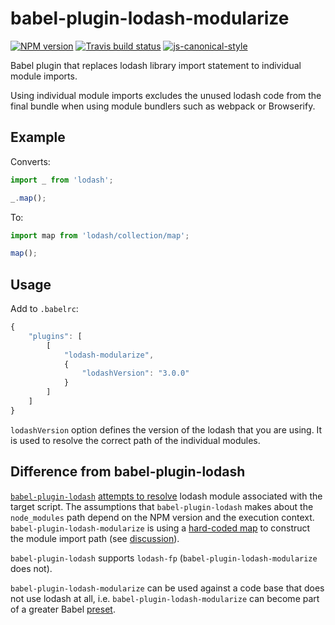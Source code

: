 # babel-plugin-lodash-modularize

[![NPM version](http://img.shields.io/npm/v/babel-plugin-lodash-modularize.svg?style=flat-square)](https://www.npmjs.org/package/babel-plugin-lodash-modularize)
[![Travis build status](http://img.shields.io/travis/gajus/babel-plugin-lodash-modularize/master.svg?style=flat-square)](https://travis-ci.org/gajus/babel-plugin-lodash-modularize)
[![js-canonical-style](https://img.shields.io/badge/code%20style-canonical-blue.svg?style=flat-square)](https://github.com/gajus/canonical)

Babel plugin that replaces lodash library import statement to individual module imports.

Using individual module imports excludes the unused lodash code from the final bundle when using module bundlers such as webpack or Browserify.

## Example

Converts:

```js
import _ from 'lodash';

_.map();
```

To:

```js
import map from 'lodash/collection/map';

map();
```

## Usage

Add to `.babelrc`:

```js
{
    "plugins": [
        [
            "lodash-modularize",
            {
                "lodashVersion": "3.0.0"
            }
        ]
    ]
}
```

`lodashVersion` option defines the version of the lodash that you are using. It is used to resolve the correct path of the individual modules.

## Difference from babel-plugin-lodash

[`babel-plugin-lodash`](https://github.com/megawac/babel-plugin-lodash) [attempts to resolve](https://github.com/megawac/babel-plugin-lodash/blob/v1.0.1/src/lodash-modules.js) lodash module associated with the target script. The assumptions that `babel-plugin-lodash` makes about the `node_modules` path depend on the NPM version and the execution context. `babel-plugin-lodash-modularize` is using a [hard-coded map](https://github.com/gajus/babel-plugin-lodash-modularize/blob/v0.1.0/src/methodMap.js) to construct the module import path (see [discussion](https://github.com/gajus/babel-plugin-lodash-modularize/commit/52636687519bf7adc3f115bc9e5eb84c19c687cc#commitcomment-15228353)).

`babel-plugin-lodash` supports `lodash-fp` (`babel-plugin-lodash-modularize` does not).

`babel-plugin-lodash-modularize` can be used against a code base that does not use lodash at all, i.e. `babel-plugin-lodash-modularize` can become part of a greater Babel [preset](https://babeljs.io/docs/plugins/#presets).
